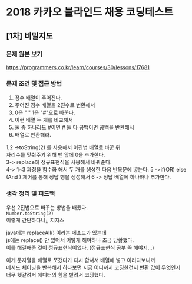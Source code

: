 # 2018 카카오 블라인드 채용 코딩테스트

## [1차] 비밀지도

### 문제 원본 보기

https://programmers.co.kr/learn/courses/30/lessons/17681

### 문제 조건 및 접근 방법

1. 정수 배열이 주어진다.
2. 주어진 정수 배열을 2진수로 변환해서
3. 0은 " " 1은 "#"으로 바꾼다.
4. 이런 배열 두 개를 비교해서
5. 둘 중 하나라도 #이면 # 둘 다 공백이면 공백을 반환해서
6. 배열로 반환해라.

1,2 ->toString(2) 를 사용해서 이진법 배열로 바꾼 뒤  
자리수를 맞춰주기 위해 맨 앞에 0을 추가한다.  
3-> replace에 정규표현식을 사용해서 바꿔준다.  
4-> 1~3 과정을 함수화 해서 두 개를 생성한 다음 반복문에 넣는다.
5 ->if(OR) else (And ) 제어를 통해 정답 행을 생성해서
6 -> 정답 배열에 하나하나 추가한다.

### 생각 정리 및 피드백

우선 2진법으로 바꾸는 방법을 배웠다.  
`Number.toString(2)`  
이렇게 간단하다니;; 지자스

java에는 replaceAll() 이라는 메소드가 있는데  
js에는 replace() 만 있어서 어떻게 해야하나 조금 당황했다.  
이를 해결해준 것이 정규표현식이었다. (정규표현식 공부 꼭 해야지...)

이게 문자열을 배열로 쪼갰다가 다시 합쳐서 배열에 넣고 이러다보니까  
메서드 체이닝을 반복해서 하다보면 지금 어디까지 코딩한건지 반환 값이 무엇인지  
너무 헷갈려서 에디터의 힘을 빌려서 코딩했다.
